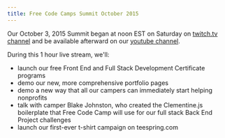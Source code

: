 ```yaml
---
title: Free Code Camps Summit October 2015
---
```

Our October 3, 2015 Summit began at noon EST on Saturday on <a href='http://twitch.tv/freecodecamp' target='_blank' rel='nofollow'>twitch.tv channel</a> and be available afterward on our <a href='https://www.youtube.com/channel/UC8butISFwT-Wl7EV0hUK0BQ?sub_confirmation=1' target='_blank' rel='nofollow'>youtube channel</a>.

During this 1 hour live stream, we'll:

*   launch our free Front End and Full Stack Development Certificate programs
*   demo our new, more comprehensive portfolio pages
*   demo a new way that all our campers can immediately start helping nonprofits
*   talk with camper Blake Johnston, who created the Clementine.js boilerplate that Free Code Camp will use for our full stack Back End Project challenges
*   launch our first-ever t-shirt campaign on teespring.com